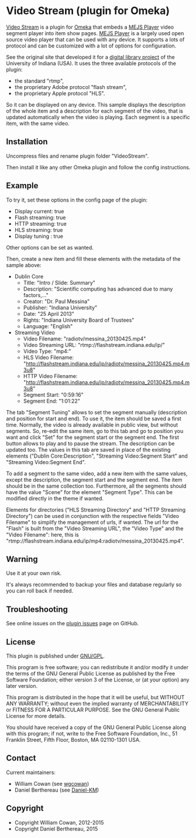Video Stream (plugin for Omeka)
===============================

[Video Stream] is a plugin for [Omeka] that embeds a [MEJS Player] video segment
player into item show pages. [MEJS Player] is a largely used open source video
player that can be used with any device. It supports a lots of protocol and can
be customized  with a lot of options for configuration.

See the original site that developed it for a [digital library project] of the
University of Indiana (USA). It uses the three available protocols of the
plugin:
- the standard "rtmp",
- the proprietary Adobe protocol "flash stream",
- the proprietary Apple protocol "HLS".

So it can be displayed on any device. This sample displays the description of
the whole item and a description for each segment of the video, that is updated
automatically when the video is playing. Each segment is a specific item, with
the same video.


Installation
------------

Uncompress files and rename plugin folder "VideoStream".

Then install it like any other Omeka plugin and follow the config instructions.


Example
-------

To try it, set these options in the config page of the plugin:
- Display current: true
- Flash streaming: true
- HTTP streaming: true
- HLS streaming: true
- Display tuning : true

Other options can be set as wanted.

Then, create a new item and fill these elements with the metadata of the sample
above:
- Dublin Core
  - Title: "Intro / Slide: Summary"
  - Description: "Scientific computing has advanced due to many factors,..."
  - Creator: "Dr. Paul Messina"
  - Publisher: "Indiana University"
  - Date: "25 April 2013"
  - Rights: "Indiana University Board of Trustees"
  - Language: "English"
- Streaming Video
  - Video Filename: "radiotv/messina_20130425.mp4"
  - Video Streaming URL: "rtmp://flashstream.indiana.edu/ip/"
  - Video Type: "mp4:"
  - HLS Video Filename: "http://flashstream.indiana.edu/ip/radiotv/messina_20130425.mp4.m3u8"
  - HTTP Video Filename: "http://flashstream.indiana.edu/ip/radiotv/messina_20130425.mp4.m3u8"
  - Segment Start: "0:59:16"
  - Segment End: "1:01:22"

The tab "Segment Tuning" allows to set the segment manually (description and
position for start and end). To use it, the item should be saved a first time.
Normally, the video is already available in public view, but without segments.
So, re-edit the same item, go to this tab and go to position you want and click
"Set" for the segment start or the segment end. The first button allows to play
and to pause the stream. The description can be updated too. The values in this
tab are saved in place of the existing elements ("Dublin Core:Description", "Streaming Video:Segment Start"
and "Streaming Video:Segment End".

To add a segment to the same video, add a new item with the same values, except
the description, the segment start and the segment end. The item should be in
the same collection too. Furthermore, all the segments should have the value
"Scene" for the element "Segment Type". This can be modified directly in the
theme if wanted.

Elements for directories ("HLS Streaming Directory" and "HTTP Streaming Directory")
can be used in conjunction with the respective fields "Video Filename" to
simplify the management of urls, if wanted. The url for the "Flash" is built
from the "Video Streaming URL", the "Video Type" and the "Video Filename": here,
this is "rtmp://flashstream.indiana.edu/ip/mp4:radiotv/messina_20130425.mp4".


Warning
-------

Use it at your own risk.

It's always recommended to backup your files and database regularly so you can
roll back if needed.


Troubleshooting
---------------

See online issues on the [plugin issues] page on GitHub.


License
-------

This plugin is published under [GNU/GPL].

This program is free software; you can redistribute it and/or modify it under
the terms of the GNU General Public License as published by the Free Software
Foundation; either version 3 of the License, or (at your option) any later
version.

This program is distributed in the hope that it will be useful, but WITHOUT
ANY WARRANTY; without even the implied warranty of MERCHANTABILITY or FITNESS
FOR A PARTICULAR PURPOSE. See the GNU General Public License for more
details.

You should have received a copy of the GNU General Public License along with
this program; if not, write to the Free Software Foundation, Inc.,
51 Franklin Street, Fifth Floor, Boston, MA 02110-1301 USA.


Contact
-------

Current maintainers:

* William Cowan (see [wgcowan])
* Daniel Berthereau (see [Daniel-KM])


Copyright
---------

* Copyright William Cowan, 2012-2015
* Copyright Daniel Berthereau, 2015


[Video Stream]: https://github.com/wgcowan/VideoStream
[Omeka]: https://omeka.org
[MEJS Player]: http://www.mediaelementjs.com/
[digital library project]: http://www.dlib.indiana.edu/projects/omeka2/items/show/3558
[plugin issues]: https://github.com/wgcowan/VideoStream/issues
[GNU/GPL]: https://www.gnu.org/licenses/gpl-3.0.html
[wgcowan]: https://github.com/wgcowan "William Cowan"
[Daniel-KM]: https://github.com/Daniel-KM "Daniel Berthereau"
